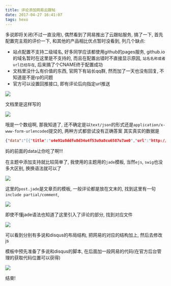 ```yaml
---
title: 评论添加网易云跟帖
date: 2017-04-27 16:41:07
tags: hexo
---
```


多说即将关闭(不过一直没用), 偶然看到了网易推出了云跟帖服务, 搞了一下, 首先配置完主观的评价一下, 和其他的产品相比优点暂时没看到, 列几个缺点:

- 站点配置不支持二级域名, 好多同学应该都使用github的pages服务, github.io的域名暂时在这里是不支持的, 而且在配置出错时不直接显示原因, `站名名称或者url已经存在`, 后来搞了个CNAME终于配置成功
- 文档里没什么有价值的东西, 官网下有站长qq群, 然而加了一天也没有回复, 不知道是不是rp的问题
- 官方可以设置回推接口, 即有评论后向指定url推送

![](http://7xr09w.com1.z0.glb.clouddn.com/42DA6473-ECC1-4313-9A7E-C11C94303B45.png)

文档里是这样写的

 ![](http://7xr09w.com1.z0.glb.clouddn.com/C4C2D958-89AF-4B94-8DAC-4086EE74D9F7.png)

哦是一个数组啊, 那我知道了, 还不确定是以`text/json`的形式还是`application/x-www-form-urlencoded`提交的, 两种方式都尝试没有正确答案
其实真实的数据是
``` json
{"data":"[{"title":"u4e91u8ddfu8d34u4f53u9a8cu6587u7ae0","url":"http://rasca1xsss","sourceId":"2","ctime":1461333601000,"comments":[{"cid":"2555053846","content":"u6765u81eau4e91u8ddfu8d34u7684u6d4bu8bd5u6570u636e","ctime":1471252987000,"pid":"0","ip":"220.181.102.177","source":"web","anonymous":false,"attachment":{"type":0,"desc":"","info":""},"user":{"userId":"95738681","nickname":"u7f51u6613u4e91u8ddfu8d34u5b98u65b9","avatar":"http://cms-bucket.nosdn.127.net/ec18d69788bb43aa866884633d212df720161220225628.jpg"}}]}]"}
```
妈的前面的data让你吃了啊!!!

在主题中添加支持就比较简单了, 我使用的主题用的`jade`模板, 当然`ejs`, `swig`也没多大区别, 换换语法就可以了

![](http://7xr09w.com1.z0.glb.clouddn.com/DF563CE9-F79C-418F-BD85-10F13C0CC322.png)

这里的`post.jade`是文章页的模板, 一般评论都是放在文末的, 找到这里有一句```include partial/comment```,

![](http://7xr09w.com1.z0.glb.clouddn.com/9A05779C-CD38-4504-8AC6-7D80D54FC9CA.png)

 即使不懂jade语法也知道了这里引入了评论的部分, 找到对应文件

![](http://7xr09w.com1.z0.glb.clouddn.com/2892E225-5A13-4F9C-AC8C-25145A921086.png)

可以看到分别有多说和disqus的布局结构, 把网易的对应的结构加上, 然后去修改js

模板中预先准备了多说和disqus的脚本, 在后面加一段网易的代码(在官方后台管理的获取代码位置可以获得)

![](http://7xr09w.com1.z0.glb.clouddn.com/F9DEF3A2-B721-4B86-96C3-C298B8B4784B.png)

结束!
